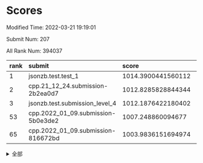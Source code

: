 # Scores

Modified Time: 2022-03-21 19:19:01

Submit Num: 207

All Rank Num: 394037

| rank |               submit               |       score        |       sigma        | pk_num |
| :--- | :--------------------------------- | :----------------- | :----------------- | :----- |
| 1    | jsonzb.test.test_1                 | 1014.3900441560112 | 0.8272392036643532 | 7616   |
| 2    | cpp.21_12_24.submission-2b2ea0d7   | 1012.8285828844344 | 0.8018167783936017 | 7616   |
| 3    | jsonzb.test.submission_level_4     | 1012.1876422180402 | 0.8042808007744451 | 7617   |
| 53   | cpp.2022_01_09.submission-5b0e3de2 | 1007.248860094677  | 0.7425557966038312 | 7615   |
| 65   | cpp.2022_01_09.submission-816672bd | 1003.9836151694974 | 0.7109920192576388 | 7612   |


<details>
<summary>全部</summary>

| rank |                 submit                 |       score        |       sigma        | pk_num |
| :--- | :------------------------------------- | :----------------- | :----------------- | :----- |
| 1    | jsonzb.test.test_1                     | 1014.3900441560112 | 0.8272392036643532 | 7616   |
| 2    | cpp.21_12_24.submission-2b2ea0d7       | 1012.8285828844344 | 0.8018167783936017 | 7616   |
| 3    | jsonzb.test.submission_level_4         | 1012.1876422180402 | 0.8042808007744451 | 7617   |
| 4    | gobigger.level_3.submission_level_3_24 | 1011.6431874602182 | 0.8010266070552052 | 7615   |
| 5    | gobigger.level_3.submission_level_3_2  | 1011.3908383996504 | 0.7643331140885568 | 7615   |
| 6    | gobigger.level_3.submission_level_3_4  | 1011.1685003393991 | 0.7631849832607952 | 7613   |
| 7    | gobigger.level_3.submission_level_3_5  | 1011.1450424071573 | 0.7675641375534725 | 7615   |
| 8    | gobigger.level_3.submission_level_3_22 | 1011.050585698847  | 0.7632975396440237 | 7618   |
| 9    | gobigger.level_3.submission_level_3_45 | 1011.0156852508022 | 0.7790806584421683 | 7616   |
| 10   | gobigger.level_3.submission_level_3_15 | 1010.8699591392193 | 0.7657966454862245 | 7613   |
| 11   | gobigger.level_3.submission_level_3_26 | 1010.7081578254198 | 0.7452965828611737 | 7611   |
| 12   | gobigger.level_3.submission_level_3_37 | 1010.6469528729627 | 0.7787954998607525 | 7609   |
| 13   | gobigger.level_3.submission_level_3_42 | 1010.5134379853488 | 0.7612736135810118 | 7614   |
| 14   | gobigger.level_3.submission_level_3_12 | 1010.5078549477014 | 0.746278615814896  | 7615   |
| 15   | gobigger.level_3.submission_level_3_27 | 1010.4967628398673 | 0.7744682364853124 | 7621   |
| 16   | gobigger.level_3.submission_level_3_35 | 1010.4730839774883 | 0.7648291412578102 | 7615   |
| 17   | gobigger.level_3.submission_level_3_18 | 1010.3845534748955 | 0.7768885094525074 | 7612   |
| 18   | gobigger.level_3.submission_level_3_16 | 1010.3415067327254 | 0.7793106747288595 | 7620   |
| 19   | gobigger.level_3.submission_level_3_19 | 1010.3372520871343 | 0.7727649945084738 | 7612   |
| 20   | gobigger.level_3.submission_level_3_21 | 1010.3218140617563 | 0.7790999553849324 | 7619   |
| 21   | gobigger.level_3.submission_level_3_7  | 1010.2564499476459 | 0.7636775250532061 | 7610   |
| 22   | gobigger.level_3.submission_level_3_31 | 1010.1963690320798 | 0.7504728450186224 | 7614   |
| 23   | gobigger.level_3.submission_level_3_44 | 1010.0998363682528 | 0.7586118258245558 | 7614   |
| 24   | gobigger.level_3.submission_level_3_32 | 1010.0579052087257 | 0.7931800858885992 | 7620   |
| 25   | gobigger.level_3.submission_level_3_10 | 1009.9768090882444 | 0.746204269164904  | 7612   |
| 26   | gobigger.level_3.submission_level_3_20 | 1009.9226691038907 | 0.7454886165785318 | 7617   |
| 27   | gobigger.level_3.submission_level_3_1  | 1009.7981615521521 | 0.767157489534832  | 7612   |
| 28   | gobigger.level_3.submission_level_3_11 | 1009.785589878526  | 0.7558864388326543 | 7613   |
| 29   | gobigger.level_3.submission_level_3_48 | 1009.7635412364065 | 0.7561392236970195 | 7618   |
| 30   | gobigger.level_3.submission_level_3_8  | 1009.7513136463722 | 0.7734598361752393 | 7612   |
| 31   | gobigger.level_3.submission_level_3_14 | 1009.7341745547626 | 0.7276132416281964 | 7621   |
| 32   | gobigger.level_3.submission_level_3_9  | 1009.7120124694474 | 0.7713916598203058 | 7610   |
| 33   | gobigger.level_3.submission_level_3_43 | 1009.6925735727147 | 0.7468679129818541 | 7609   |
| 34   | gobigger.level_3.submission_level_3_47 | 1009.6774592601827 | 0.7534391462943902 | 7615   |
| 35   | gobigger.level_3.submission_level_3_40 | 1009.606528991149  | 0.7341818151200298 | 7615   |
| 36   | gobigger.level_3.submission_level_3_41 | 1009.5776692989084 | 0.7623470388538326 | 7613   |
| 37   | gobigger.level_3.submission_level_3_0  | 1009.5461203276867 | 0.7248845037539244 | 7618   |
| 38   | gobigger.level_3.submission_level_3_33 | 1009.5363352516357 | 0.7500115623643427 | 7618   |
| 39   | gobigger.level_3.submission_level_3_49 | 1009.4385456204734 | 0.7431029020008777 | 7612   |
| 40   | gobigger.level_3.submission_level_3_3  | 1009.401275461808  | 0.7672340129335574 | 7615   |
| 41   | gobigger.level_3.submission_level_3_6  | 1009.3607710184679 | 0.7667566475003931 | 7615   |
| 42   | gobigger.level_3.submission_level_3_23 | 1009.2720742062443 | 0.7494597521044937 | 7616   |
| 43   | gobigger.level_3.submission_level_3_38 | 1009.0359500677675 | 0.7567936222478787 | 7616   |
| 44   | gobigger.level_3.submission_level_3_13 | 1009.0146423823156 | 0.7237448964162466 | 7613   |
| 45   | gobigger.level_3.submission_level_3_34 | 1008.9613984149767 | 0.7592927474545205 | 7613   |
| 46   | gobigger.level_3.submission_level_3_29 | 1008.9210857745157 | 0.7474635105197409 | 7615   |
| 47   | gobigger.level_3.submission_level_3_46 | 1008.9016578036214 | 0.7450037688032417 | 7618   |
| 48   | gobigger.level_3.submission_level_3_30 | 1008.6748909043264 | 0.743636826660769  | 7612   |
| 49   | gobigger.level_3.submission_level_3_17 | 1008.6515494743554 | 0.7516197425596575 | 7608   |
| 50   | gobigger.level_3.submission_level_3_28 | 1008.6121608291215 | 0.7292054854124419 | 7606   |
| 51   | gobigger.level_3.submission_level_3_36 | 1008.5463589761553 | 0.7636571029789909 | 7619   |
| 52   | gobigger.level_3.submission_level_3_39 | 1008.5067963933236 | 0.7364965940416057 | 7614   |
| 53   | cpp.2022_01_09.submission-5b0e3de2     | 1007.248860094677  | 0.7425557966038312 | 7615   |
| 54   | gobigger.level_3.submission_level_3_25 | 1007.0330947587189 | 0.7368627418937799 | 7615   |
| 55   | gobigger.level_1.submission_level_1_26 | 1005.4476302196472 | 0.7189075497672123 | 7611   |
| 56   | gobigger.level_1.submission_level_1_18 | 1005.1183546914109 | 0.7303239651847084 | 7615   |
| 57   | gobigger.level_1.submission_level_1_27 | 1005.0415914026189 | 0.721430961168288  | 7614   |
| 58   | gobigger.level_1.submission_level_1_24 | 1004.7956659481675 | 0.7181945854081087 | 7612   |
| 59   | gobigger.level_1.submission_level_1_35 | 1004.6519917679211 | 0.7287157044295144 | 7616   |
| 60   | gobigger.level_1.submission_level_1_40 | 1004.4879842752812 | 0.735239818214632  | 7616   |
| 61   | gobigger.level_1.submission_level_1_5  | 1004.0761502723972 | 0.7159658094176424 | 7617   |
| 62   | gobigger.level_1.submission_level_1_9  | 1004.0563164617212 | 0.7190353150586551 | 7614   |
| 63   | gobigger.level_1.submission_level_1_29 | 1004.0248808999813 | 0.7134360033536497 | 7613   |
| 64   | gobigger.level_1.submission_level_1_32 | 1003.9936840939314 | 0.7163591768001885 | 7613   |
| 65   | cpp.2022_01_09.submission-816672bd     | 1003.9836151694974 | 0.7109920192576388 | 7612   |
| 66   | gobigger.level_1.submission_level_1_28 | 1003.9796847377924 | 0.7270780847108835 | 7612   |
| 67   | gobigger.level_1.submission_level_1_22 | 1003.9581918160656 | 0.7176371983469364 | 7616   |
| 68   | gobigger.level_1.submission_level_1_37 | 1003.8846626645961 | 0.7301513381144554 | 7611   |
| 69   | gobigger.level_1.submission_level_1_49 | 1003.7162053370004 | 0.7135516132003266 | 7612   |
| 70   | gobigger.level_1.submission_level_1_11 | 1003.6899512209028 | 0.7150015587725235 | 7612   |
| 71   | gobigger.level_1.submission_level_1_2  | 1003.6825119387426 | 0.7104166329367365 | 7611   |
| 72   | gobigger.level_1.submission_level_1_17 | 1003.6712213592546 | 0.7278746866759818 | 7616   |
| 73   | gobigger.level_1.submission_level_1_43 | 1003.6696443790034 | 0.7105304859247479 | 7617   |
| 74   | gobigger.level_1.submission_level_1_16 | 1003.5554013651001 | 0.719214587919081  | 7614   |
| 75   | gobigger.level_1.submission_level_1_21 | 1003.538133534255  | 0.7226689275651668 | 7611   |
| 76   | gobigger.level_1.submission_level_1_25 | 1003.5094264056645 | 0.7260427926889882 | 7612   |
| 77   | gobigger.level_1.submission_level_1_15 | 1003.4515921560169 | 0.7138745203161044 | 7612   |
| 78   | gobigger.level_1.submission_level_1_3  | 1003.428471133699  | 0.7119724792579692 | 7614   |
| 79   | gobigger.level_1.submission_level_1_31 | 1003.4266941200906 | 0.7078368982117184 | 7614   |
| 80   | gobigger.level_1.submission_level_1_47 | 1003.414720054869  | 0.7183945190841053 | 7617   |
| 81   | gobigger.level_1.submission_level_1_1  | 1003.3935777520032 | 0.7253647851483229 | 7610   |
| 82   | gobigger.level_1.submission_level_1_13 | 1003.3931155220922 | 0.7223758029704707 | 7610   |
| 83   | gobigger.level_1.submission_level_1_41 | 1003.3192476034474 | 0.7180282659732666 | 7615   |
| 84   | gobigger.level_1.submission_level_1_42 | 1003.2932533256536 | 0.7189377122719302 | 7616   |
| 85   | gobigger.level_1.submission_level_1_8  | 1003.2500151925922 | 0.7142706596060305 | 7613   |
| 86   | gobigger.level_1.submission_level_1_38 | 1003.2070136805066 | 0.7190065641255297 | 7619   |
| 87   | gobigger.level_1.submission_level_1_45 | 1003.206048240352  | 0.7146125434688754 | 7615   |
| 88   | gobigger.level_1.submission_level_1_30 | 1003.1396230502396 | 0.7153240558791035 | 7613   |
| 89   | gobigger.level_1.submission_level_1_34 | 1003.1189464656504 | 0.7122736755589693 | 7616   |
| 90   | gobigger.level_1.submission_level_1_4  | 1003.0955002539789 | 0.720316842760027  | 7615   |
| 91   | gobigger.level_1.submission_level_1_33 | 1003.0838890018554 | 0.7131753761347346 | 7613   |
| 92   | gobigger.level_1.submission_level_1_19 | 1003.0776828065556 | 0.7102230768849761 | 7615   |
| 93   | gobigger.level_1.submission_level_1_36 | 1003.0656854785109 | 0.7072547827747527 | 7612   |
| 94   | gobigger.level_1.submission_level_1_6  | 1003.0158811094443 | 0.7237889834550473 | 7611   |
| 95   | gobigger.level_1.submission_level_1_20 | 1002.9837580967973 | 0.720191933363684  | 7614   |
| 96   | gobigger.level_1.submission_level_1_23 | 1002.9601741749071 | 0.7237908682901413 | 7612   |
| 97   | gobigger.level_1.submission_level_1_48 | 1002.8578101150096 | 0.7124691814415351 | 7610   |
| 98   | gobigger.level_1.submission_level_1_46 | 1002.7760597461388 | 0.7163786598060674 | 7607   |
| 99   | gobigger.level_1.submission_level_1_0  | 1002.5657934891508 | 0.7166594583782706 | 7610   |
| 100  | gobigger.level_1.submission_level_1_39 | 1002.5036252402792 | 0.7304906175109251 | 7615   |
| 101  | gobigger.level_1.submission_level_1_7  | 1002.49851193227   | 0.7162831060067305 | 7611   |
| 102  | gobigger.level_1.submission_level_1_14 | 1002.3920025647199 | 0.7143379114379015 | 7611   |
| 103  | gobigger.level_1.submission_level_1_12 | 1001.9432688595518 | 0.7084292937060255 | 7620   |
| 104  | gobigger.level_1.submission_level_1_10 | 1001.8959855347118 | 0.7095810317648231 | 7616   |
| 105  | gobigger.level_1.submission_level_1_44 | 1001.8870608270423 | 0.7123784876968153 | 7604   |
| 106  | gobigger.random.submission_random_28   | 997.3066321824867  | 0.7130553744674346 | 7620   |
| 107  | gobigger.random.submission_random_7    | 997.0635923878713  | 0.7123942282408481 | 7615   |
| 108  | gobigger.random.submission_random_43   | 996.9785006481961  | 0.7130584677873408 | 7617   |
| 109  | gobigger.random.submission_random_8    | 996.696038860676   | 0.710277966571708  | 7612   |
| 110  | gobigger.random.submission_random_5    | 996.594934573468   | 0.7021706865549077 | 7610   |
| 111  | gobigger.random.submission_random_15   | 996.4683339894087  | 0.7062195490562114 | 7608   |
| 112  | gobigger.random.submission_random_38   | 996.4173368304118  | 0.6883609295892789 | 7621   |
| 113  | gobigger.random.submission_random_31   | 996.3861874472401  | 0.7005675179860855 | 7615   |
| 114  | gobigger.random.submission_random_26   | 996.2957738902904  | 0.7057446196406445 | 7613   |
| 115  | gobigger.random.submission_random_48   | 996.2618529734623  | 0.7118236002546776 | 7611   |
| 116  | gobigger.random.submission_random_47   | 996.2354086016516  | 0.7094727229101635 | 7615   |
| 117  | gobigger.random.submission_random_45   | 996.185898747034   | 0.7111105429213402 | 7610   |
| 118  | gobigger.random.submission_random_34   | 996.1797508048602  | 0.7079874897501467 | 7617   |
| 119  | gobigger.random.submission_random_32   | 996.1766450511278  | 0.7156304465817497 | 7611   |
| 120  | gobigger.random.submission_random_19   | 996.1394116330331  | 0.7140003595487752 | 7614   |
| 121  | gobigger.random.submission_random_20   | 996.0968795709806  | 0.7088365163559117 | 7613   |
| 122  | gobigger.random.submission_random_46   | 996.0755555256336  | 0.702011772685278  | 7617   |
| 123  | gobigger.random.submission_random_25   | 996.067396242087   | 0.7021472427370723 | 7613   |
| 124  | gobigger.random.submission_random_30   | 996.0330277146003  | 0.7122057375564338 | 7620   |
| 125  | gobigger.random.submission_random_13   | 996.0087757047875  | 0.7048426105723624 | 7617   |
| 126  | gobigger.random.submission_random_39   | 995.9723805693588  | 0.7253869451331895 | 7612   |
| 127  | gobigger.random.submission_random_18   | 995.9622044010575  | 0.7020369267830577 | 7613   |
| 128  | gobigger.random.submission_random_41   | 995.9319610652749  | 0.7065869312141542 | 7613   |
| 129  | gobigger.random.submission_random_17   | 995.918092330334   | 0.7185060870518918 | 7617   |
| 130  | gobigger.random.submission_random_36   | 995.911580159241   | 0.6984499858843257 | 7619   |
| 131  | gobigger.random.submission_random_16   | 995.8853105488935  | 0.7345284821226866 | 7615   |
| 132  | gobigger.random.submission_random_27   | 995.8847479783356  | 0.7113747185649754 | 7617   |
| 133  | gobigger.random.submission_random_49   | 995.8477180844576  | 0.7027408129291797 | 7613   |
| 134  | gobigger.random.submission_random_23   | 995.7933691573336  | 0.6981395847810965 | 7616   |
| 135  | gobigger.random.submission_random_40   | 995.7870197325819  | 0.6984977342404992 | 7615   |
| 136  | gobigger.random.submission_random_3    | 995.7634517695002  | 0.7120103313213536 | 7611   |
| 137  | gobigger.random.submission_random_24   | 995.748704124026   | 0.7021695139345382 | 7611   |
| 138  | gobigger.random.submission_random_0    | 995.7296659889109  | 0.7026523065929081 | 7613   |
| 139  | gobigger.random.submission_random_6    | 995.6699693848462  | 0.6963830927447883 | 7616   |
| 140  | gobigger.random.submission_random_1    | 995.6383067811203  | 0.7101799252514217 | 7620   |
| 141  | gobigger.random.submission_random_37   | 995.6240749904448  | 0.7084491510108263 | 7613   |
| 142  | gobigger.random.submission_random_35   | 995.4866622057655  | 0.7036553046580073 | 7619   |
| 143  | gobigger.random.submission_random_2    | 995.4491545023225  | 0.7099798584211026 | 7612   |
| 144  | gobigger.random.submission_random_4    | 995.4290753527149  | 0.7135268760945406 | 7613   |
| 145  | gobigger.random.submission_random_22   | 995.4145812785646  | 0.7180736418134854 | 7614   |
| 146  | gobigger.random.submission_random_10   | 995.4111498031102  | 0.714559564041854  | 7617   |
| 147  | gobigger.random.submission_random_33   | 995.3297415845801  | 0.7186518333786652 | 7617   |
| 148  | gobigger.random.submission_random_12   | 995.1808410795664  | 0.7203069275418875 | 7614   |
| 149  | gobigger.random.submission_random_42   | 995.1798728920634  | 0.7078110819806321 | 7611   |
| 150  | gobigger.random.submission_random_14   | 995.1641739898067  | 0.7053079150537329 | 7614   |
| 151  | gobigger.random.submission_random_11   | 995.1268067779181  | 0.7160135133540559 | 7618   |
| 152  | gobigger.random.submission_random_9    | 995.1170420652344  | 0.7143615225186163 | 7615   |
| 153  | gobigger.random.submission_random_44   | 995.046456295726   | 0.7146520161162865 | 7610   |
| 154  | gobigger.random.submission_random_21   | 994.5074188987904  | 0.7125223734169766 | 7614   |
| 155  | gobigger.random.submission_random_29   | 994.3449880819383  | 0.7098097779815274 | 7619   |
| 156  | gobigger.level_2.submission_level_2_44 | 994.0319733165053  | 0.7320750968359767 | 7616   |
| 157  | gobigger.level_2.submission_level_2_5  | 993.9914106984221  | 0.7247522721210858 | 7615   |
| 158  | gobigger.level_2.submission_level_2_35 | 993.7618261220798  | 0.7179816225321091 | 7617   |
| 159  | gobigger.level_2.submission_level_2_41 | 993.5834885163964  | 0.722722573682435  | 7616   |
| 160  | gobigger.level_2.submission_level_2_18 | 993.503279425275   | 0.7233081927487268 | 7613   |
| 161  | gobigger.level_2.submission_level_2_1  | 993.1055231518815  | 0.7329716910689223 | 7617   |
| 162  | gobigger.level_2.submission_level_2_42 | 992.9554487337753  | 0.7409805465887582 | 7615   |
| 163  | gobigger.level_2.submission_level_2_13 | 992.9098719939523  | 0.7450551614410906 | 7615   |
| 164  | gobigger.level_2.submission_level_2_32 | 992.8369260447861  | 0.7288787519684831 | 7616   |
| 165  | gobigger.level_2.submission_level_2_3  | 992.830179301565   | 0.7283522971399167 | 7614   |
| 166  | gobigger.level_2.submission_level_2_16 | 992.7443723458816  | 0.7434837582842295 | 7615   |
| 167  | gobigger.level_2.submission_level_2_12 | 992.6888924697398  | 0.7658545208422399 | 7612   |
| 168  | gobigger.level_2.submission_level_2_48 | 992.6586038988503  | 0.7332313648378153 | 7617   |
| 169  | gobigger.level_2.submission_level_2_8  | 992.6301094837918  | 0.7239586694273323 | 7617   |
| 170  | gobigger.level_2.submission_level_2_11 | 992.5909159412747  | 0.7415079184781873 | 7616   |
| 171  | gobigger.level_2.submission_level_2_23 | 992.5845788765861  | 0.730024104994296  | 7611   |
| 172  | gobigger.level_2.submission_level_2_31 | 992.5381152339562  | 0.7414030645661682 | 7616   |
| 173  | gobigger.level_2.submission_level_2_47 | 992.5368190082277  | 0.7462472437313452 | 7613   |
| 174  | gobigger.level_2.submission_level_2_28 | 992.5108057472469  | 0.74570625547406   | 7617   |
| 175  | gobigger.level_2.submission_level_2_34 | 992.4481253666543  | 0.7416950892253746 | 7616   |
| 176  | gobigger.level_2.submission_level_2_9  | 992.4363046030503  | 0.7481282241972002 | 7611   |
| 177  | gobigger.level_2.submission_level_2_40 | 992.4194375161412  | 0.7380020396942483 | 7618   |
| 178  | gobigger.level_2.submission_level_2_33 | 992.3645911926712  | 0.7267835074945046 | 7614   |
| 179  | gobigger.level_2.submission_level_2_17 | 992.3069281630716  | 0.7394192698614684 | 7617   |
| 180  | gobigger.level_2.submission_level_2_43 | 992.2282538040038  | 0.7411090141557132 | 7613   |
| 181  | gobigger.level_2.submission_level_2_19 | 992.1146639233422  | 0.7523791797972659 | 7616   |
| 182  | gobigger.level_2.submission_level_2_20 | 992.0349799864343  | 0.7362318539279513 | 7610   |
| 183  | gobigger.level_2.submission_level_2_39 | 992.0187582721377  | 0.7416486119453579 | 7621   |
| 184  | gobigger.level_2.submission_level_2_22 | 992.0100740684273  | 0.7445173083417944 | 7617   |
| 185  | gobigger.level_2.submission_level_2_10 | 991.9868322455466  | 0.7420414215422122 | 7610   |
| 186  | gobigger.level_2.submission_level_2_6  | 991.9289253361821  | 0.7504484353899474 | 7613   |
| 187  | gobigger.level_2.submission_level_2_25 | 991.9031924582395  | 0.7644221317948665 | 7615   |
| 188  | gobigger.level_2.submission_level_2_37 | 991.8887809324059  | 0.734865199096439  | 7615   |
| 189  | gobigger.level_2.submission_level_2_49 | 991.8516245766359  | 0.7360507368385055 | 7613   |
| 190  | gobigger.level_2.submission_level_2_24 | 991.7948654042118  | 0.7392584402713386 | 7619   |
| 191  | gobigger.level_2.submission_level_2_46 | 991.7831708096207  | 0.7600548180355268 | 7614   |
| 192  | gobigger.level_2.submission_level_2_30 | 991.7780358709044  | 0.7470766220225034 | 7615   |
| 193  | gobigger.level_2.submission_level_2_7  | 991.7276664624752  | 0.7519064017384086 | 7617   |
| 194  | gobigger.level_2.submission_level_2_45 | 991.6555917012363  | 0.7249067112565262 | 7616   |
| 195  | gobigger.level_2.submission_level_2_0  | 991.6051853002209  | 0.7534733289077848 | 7613   |
| 196  | gobigger.level_2.submission_level_2_4  | 991.5154750225416  | 0.7418608626637423 | 7613   |
| 197  | gobigger.level_2.submission_level_2_15 | 991.4015168205018  | 0.7456038248700051 | 7612   |
| 198  | gobigger.level_2.submission_level_2_36 | 991.3100084208654  | 0.7389340509300928 | 7614   |
| 199  | gobigger.level_2.submission_level_2_26 | 991.2695640105429  | 0.7435411922821712 | 7614   |
| 200  | gobigger.level_2.submission_level_2_21 | 991.2377790083676  | 0.7571465991011853 | 7617   |
| 201  | gobigger.level_2.submission_level_2_2  | 991.1568491938993  | 0.7866519398683886 | 7615   |
| 202  | gobigger.level_2.submission_level_2_27 | 991.1123031632068  | 0.7437886641898075 | 7613   |
| 203  | gobigger.level_2.submission_level_2_38 | 990.9994877111504  | 0.7508646479263078 | 7612   |
| 204  | gobigger.level_2.submission_level_2_14 | 990.7615826887255  | 0.7575950642636904 | 7614   |
| 205  | gobigger.level_2.submission_level_2_29 | 990.5801743813374  | 0.7813007685161649 | 7610   |
| 206  | gobigger.none.submission_none_0        | 974.9403774651582  | 1.5749525565353273 | 7614   |
| 207  | gobigger.none.submission_none_1        | 973.6733598794078  | 1.691588770189605  | 7610   |

</details>